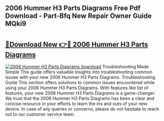 ## 2006 Hummer H3 Parts Diagrams Free Pdf Download - Part-Bfq New Repair Owner Guide MQki9

# <h2><a href="http://dftklu.blite.top/?on=2006+Hummer+H3+Parts+Diagrams">🔗Download New 👉🔴 2006 Hummer H3 Parts Diagrams</a></h2>

[![2006 Hummer H3 Parts Diagrams download](https://i.imgur.com/lujVjoI.png)](http://dftklu.blite.top/?on=2006+Hummer+H3+Parts+Diagrams)
Troubleshooting Made Simple This guide offers valuable insights into troubleshooting common issues with your new 2006 Hummer H3 Parts Diagrams. Troubleshooting Guide This section offers solutions to common issues encountered while using your 2006 Hummer H3 Parts Diagrams. With features like list of features, your new 2006 Hummer H3 Parts Diagrams is a game-changer. We trust that the 2006 Hummer H3 Parts Diagrams has been a clear and concise resource in your efforts to learn the ins and outs of your new device. In case of any queries or concerns, please do not hesitate to reach out to our customer service team.
